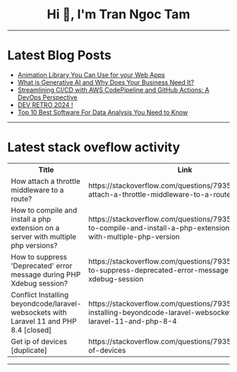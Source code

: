 <h1 align="center">Hi 👋, I'm Tran Ngoc Tam</h1>

---

# Latest Blog Posts 
<!-- BLOG-POST-LIST:START -->
- [Animation Library You Can Use for your Web Apps](https://dev.to/jenueldev/animation-library-you-can-use-for-your-web-apps-35lb)
- [What is Generative AI and Why Does Your Business Need It?](https://dev.to/robertadler/what-is-generative-ai-and-why-does-your-business-need-it-41na)
- [Streamlining CI/CD with AWS CodePipeline and GitHub Actions: A DevOps Perspective](https://dev.to/mabubakarriaz/streamlining-cicd-with-aws-codepipeline-and-github-actions-a-devops-perspective-j18)
- [DEV RETRO 2024 !](https://dev.to/pragadeeshnehru/dev-retro-2024--3ceb)
- [Top 10 Best Software For Data Analysis You Need to Know](https://dev.to/tarunfulera/top-10-best-software-for-data-analysis-you-need-to-know-24m)
<!-- BLOG-POST-LIST:END -->

---

# Latest stack oveflow activity
<table>
  <tr><th>Title</th><th>Link</th></tr>
  <!-- STACKOVERFLOW:START --><tr><td>How attach a throttle middleware to a route?</td><td>https://stackoverflow.com/questions/79354510/how-attach-a-throttle-middleware-to-a-route</td></tr><tr><td>How to compile and install a php extension on a server with multiple php versions?</td><td>https://stackoverflow.com/questions/79354444/how-to-compile-and-install-a-php-extension-on-a-server-with-multiple-php-version</td></tr><tr><td>How to suppress &#39;Deprecated&#39; error message during PHP Xdebug session?</td><td>https://stackoverflow.com/questions/79354386/how-to-suppress-deprecated-error-message-during-php-xdebug-session</td></tr><tr><td>Conflict Installing beyondcode/laravel-websockets with Laravel 11 and PHP 8.4 [closed]</td><td>https://stackoverflow.com/questions/79354334/conflict-installing-beyondcode-laravel-websockets-with-laravel-11-and-php-8-4</td></tr><tr><td>Get ip of devices [duplicate]</td><td>https://stackoverflow.com/questions/79354316/get-ip-of-devices</td></tr><!-- STACKOVERFLOW:END -->
</table>

---


